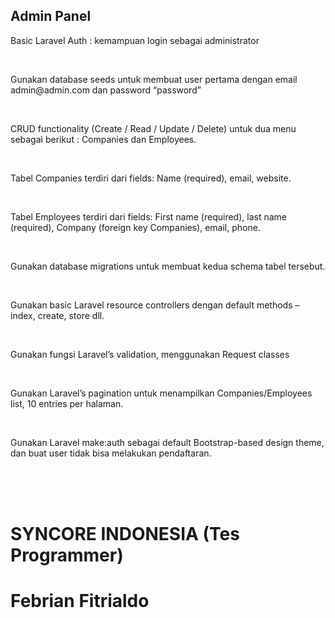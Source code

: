 ## Admin Panel

<p>Basic Laravel Auth : kemampuan login sebagai administrator</p></br>
<p>Gunakan database seeds untuk membuat user pertama dengan email admin@admin.com dan password “password”</p></br>
<p>CRUD functionality (Create / Read / Update / Delete) untuk dua menu sebagai berikut : Companies dan  Employees.</p></br>
<p>Tabel Companies terdiri dari fields: Name (required), email, website.</p></br>
<p>Tabel Employees terdiri dari fields: First name (required), last name (required), Company (foreign key Companies), email, phone.</p></br>
<p>Gunakan database migrations untuk membuat kedua schema tabel tersebut.</p></br>
<p>Gunakan basic Laravel resource controllers dengan default methods – index, create, store dll.</p></br>
<p>Gunakan fungsi Laravel’s validation, menggunakan Request classes</p></br>
<p>Gunakan Laravel’s pagination untuk menampilkan Companies/Employees list, 10 entries per halaman.</p></br>
<p>Gunakan Laravel make:auth sebagai default Bootstrap-based design theme, dan buat user tidak bisa melakukan pendaftaran.</p></br></br></br>

# SYNCORE INDONESIA (Tes Programmer)
# Febrian Fitrialdo
